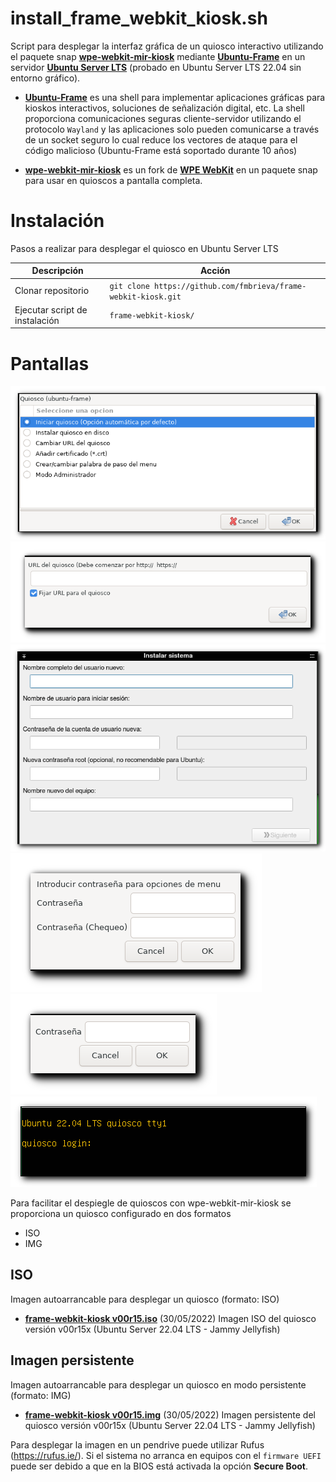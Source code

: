 # install_frame_webkit_kiosk.sh 

Script para desplegar la interfaz gráfica de un quiosco interactivo  utilizando el paquete snap [**wpe-webkit-mir-kiosk**](https://gitlab.com/glancr/wpe-webkit-snap) mediante [**Ubuntu-Frame**](https://mir-server.io/ubuntu-frame) en un servidor [**Ubuntu Server LTS**](https://ubuntu.com/download/server) (probado en Ubuntu Server LTS 22.04 sin entorno gráfico).

- [**Ubuntu-Frame**](https://mir-server.io/ubuntu-frame) es una shell para implementar aplicaciones gráficas para kioskos interactivos, soluciones de señalización digital, etc. La shell proporciona comunicaciones seguras cliente-servidor utilizando el protocolo ```Wayland``` y las aplicaciones solo pueden comunicarse a través de un socket seguro lo cual reduce los vectores de ataque para el código malicioso (Ubuntu-Frame está soportado durante 10 años)

- [**wpe-webkit-mir-kiosk**](https://gitlab.com/glancr/wpe-webkit-snap) es un fork de [**WPE WebKit**](https://wpewebkit.org/) en un paquete snap para usar en quioscos a pantalla completa.

# Instalación

Pasos a realizar para desplegar el quiosco en Ubuntu Server LTS

| Descripción | Acción |
| --- | ---- |
| Clonar repositorio | ```git clone https://github.com/fmbrieva/frame-webkit-kiosk.git```|
| Ejecutar script de instalación | ```frame-webkit-kiosk/```|

# Pantallas

  <img src="images/frame-webkit-kiosk_01.png" >
  
  <img src="images/frame-webkit-kiosk_02.png" >
  
  <img src="images/frame-webkit-kiosk_03.png" >
  
  <img src="images/frame-webkit-kiosk_04.png" >
  
  <img src="images/frame-webkit-kiosk_05.png" >

  <img src="images/frame-webkit-kiosk_06.png" >
  
Para facilitar el despiegle de quioscos con wpe-webkit-mir-kiosk se proporciona un quiosco configurado en dos formatos

- ISO
- IMG

## ISO

Imagen autoarrancable para desplegar un quiosco (formato: ISO)

- [**frame-webkit-kiosk v00r15.iso**](https://drive.google.com/file/d/1CTjsEu1P-FKhqsFZhKAX96KomY4V4O2X/view?usp=sharing) (30/05/2022) Imagen ISO del quiosco versión v00r15x (Ubuntu Server 22.04 LTS - Jammy Jellyfish) 

## Imagen persistente 

Imagen autoarrancable para desplegar un quiosco en modo persistente (formato: IMG)

- [**frame-webkit-kiosk v00r15.img**](https://drive.google.com/file/d/1dC2_25N0Mtdn8ElkGLaiev-IjHmpo5KX/view?usp=sharing) (30/05/2022) Imagen persistente del quiosco versión v00r15x (Ubuntu Server 22.04 LTS - Jammy Jellyfish)

Para desplegar la imagen en un pendrive puede utilizar Rufus (https://rufus.ie/). 
Si el sistema no arranca en equipos con el ```firmware UEFI``` puede ser debido a que en la BIOS está activada la opción **Secure Boot**.



